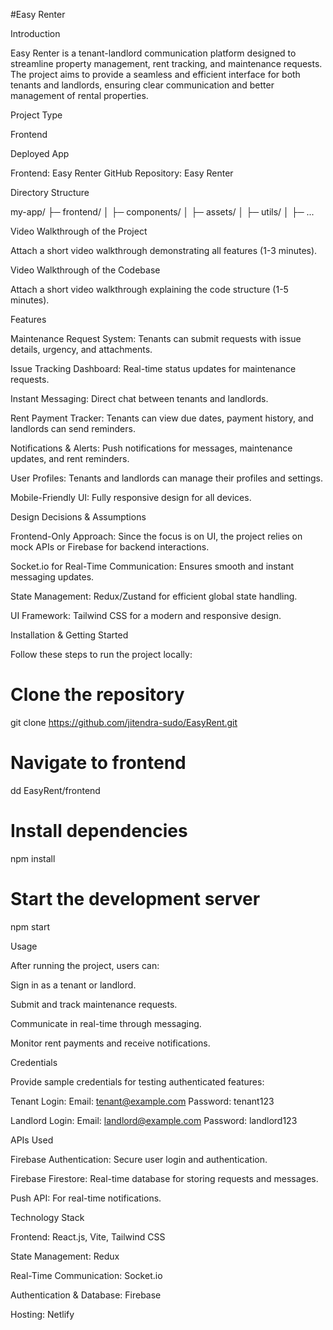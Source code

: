 #Easy Renter

Introduction

Easy Renter is a tenant-landlord communication platform designed to streamline property management, rent tracking, and maintenance requests. The project aims to provide a seamless and efficient interface for both tenants and landlords, ensuring clear communication and better management of rental properties.

Project Type

Frontend

Deployed App

Frontend: Easy Renter
GitHub Repository: Easy Renter

Directory Structure

my-app/
├─ frontend/
│  ├─ components/
│  ├─ assets/
│  ├─ utils/
│  ├─ ...

Video Walkthrough of the Project

Attach a short video walkthrough demonstrating all features (1-3 minutes).

Video Walkthrough of the Codebase

Attach a short video walkthrough explaining the code structure (1-5 minutes).

Features

Maintenance Request System: Tenants can submit requests with issue details, urgency, and attachments.

Issue Tracking Dashboard: Real-time status updates for maintenance requests.

Instant Messaging: Direct chat between tenants and landlords.

Rent Payment Tracker: Tenants can view due dates, payment history, and landlords can send reminders.

Notifications & Alerts: Push notifications for messages, maintenance updates, and rent reminders.

User Profiles: Tenants and landlords can manage their profiles and settings.

Mobile-Friendly UI: Fully responsive design for all devices.

Design Decisions & Assumptions

Frontend-Only Approach: Since the focus is on UI, the project relies on mock APIs or Firebase for backend interactions.

Socket.io for Real-Time Communication: Ensures smooth and instant messaging updates.

State Management: Redux/Zustand for efficient global state handling.

UI Framework: Tailwind CSS for a modern and responsive design.

Installation & Getting Started

Follow these steps to run the project locally:

# Clone the repository
git clone https://github.com/jitendra-sudo/EasyRent.git

# Navigate to frontend
dd EasyRent/frontend

# Install dependencies
npm install

# Start the development server
npm start

Usage

After running the project, users can:

Sign in as a tenant or landlord.

Submit and track maintenance requests.

Communicate in real-time through messaging.

Monitor rent payments and receive notifications.

Credentials

Provide sample credentials for testing authenticated features:

Tenant Login:
Email: tenant@example.com
Password: tenant123

Landlord Login:
Email: landlord@example.com
Password: landlord123

APIs Used

Firebase Authentication: Secure user login and authentication.

Firebase Firestore: Real-time database for storing requests and messages.

Push API: For real-time notifications.

Technology Stack

Frontend: React.js, Vite, Tailwind CSS

State Management: Redux

Real-Time Communication: Socket.io

Authentication & Database: Firebase

Hosting: Netlify
